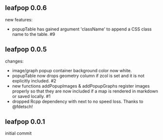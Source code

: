 ## leafpop 0.0.6

new features:

  * popupTable has gained argument 'className' to append a CSS class name to the table. #9

## leafpop 0.0.5

changes:

  * image/graph popup container background color now white.
  * popupTable now drops geometry column if zcol is set and it is not explicitly included. #2
  * new functions addPopupImages & addPopupGraphs register images properly so that they are now included if a map is rendered in markdown or saved locally. #1
  * dropped Rcpp dependency with next to no speed loss. Thanks to @fdetsch!

## leafpop 0.0.1

initial commit
